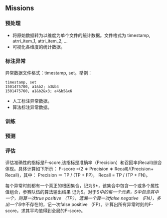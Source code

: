 ## Missions

### 预处理

- 将原始数据转为以维度为单个文件的统计数据。文件格式为 timestamp, atrri_item_1, attri_item_2, ...
- 可视化各维度的统计数据。

### 标注异常

异常数据文件格式：timestamp, set。举例：

```
timestamp, set
1501475700, a1&b2; a3&b4
1501475760, a1&b2&x3; a4&b5&x6
```

- 人工标注异常数据。
- 算法标注异常数据。

### 训练

### 预测

### 评估

评估准确性的指标是F-score,该指标是准确率（Precision）和召回率(Recall)综合体现。具体计算如下所示：
F-score =(2 ∗ Precision ∗ Recall)/(Precision+ Recall)，其中：
Precision ＝ TP / (TP + FP)，
Recall = TP / (TP + FN)。

每个异常时刻都有一个真正的根因集合，记为S*，该集合中包含一个或多个属性值组合，参赛队伍的算法输出结果 记为S。对于S*中的每一个元素，S中包含其中一个，则算一次true positive （TP），遗漏一个算一次false negative （FN），多出一个S*中不存在的，记一次false positive （FP）。计算出所有异常时刻的F-score，求其平均值得到全局的F-score。
